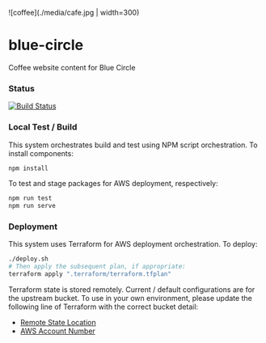 ![coffee](./media/cafe.jpg | width=300)
# blue-circle
Coffee website content for Blue Circle

### Status
[![Build Status](https://travis-ci.org/PelkaRepo/blue-circle.svg)](https://travis-ci.org/PelkaRepo/blue-circle)

### Local Test / Build
This system orchestrates build and test using NPM script orchestration.  To install components:

```bash
npm install
```

To test and stage packages for AWS deployment, respectively:
```bash
npm run test
npm run serve
```

### Deployment
This system uses Terraform for AWS deployment orchestration.  To deploy:

```bash
./deploy.sh
# Then apply the subsequent plan, if appropriate:
terraform apply ".terraform/terraform.tfplan"
```

Terraform state is stored remotely.  Current / default configurations are for the upstream bucket.
To use in your own environment, please update the following line of Terraform with the correct
bucket detail:
 - [Remote State Location](https://github.com/amp5208/blue-circle/blob/8f4939a75ae9d5e8e3ca6a59c0917894eed6876e/terraform/web/main.tf#L3)
 - [AWS Account Number](https://github.com/amp5208/blue-circle/blob/8f4939a75ae9d5e8e3ca6a59c0917894eed6876e/terraform/web/variables.tf#L4)
